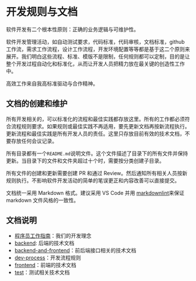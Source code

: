# 开发规则与文档

软件开发有二个根本性原则：正确的业务逻辑与可维护性。

软件开发管理活动，如自动测试要求，代码标准，代码审核，文档标准，github 工作流，需求工作流程，设计工作流程，开发环境配置等等都是基于这二个原则来展开。我们明白这些流程、标准、模版不是限制，任何规则都可以定制，目的是让整个开发过程自动化和标准化，从而让开发人员把精力放在最关键的创造性工作中。

高效工作来自我高标准驱动与合作精神。

## 文档的创建和维护

所有开发相关的，可以标准化的流程和最佳实践都存放这里。所有的工作都必须符合流程规则要求。如果规则或最佳实践不再适用，要先更新文档再按新流程执行。更新流程和最佳实践是所有开发人员的责任。这里只存放目前有效的技术文档，不要存放任何会议记录。

所有目录都有一个`README.md`说明文件。这个文件描述了目录下的所有文件并保持更新。当目录下的文件和文件夹超过十个时，需要按分类创建子目录。

所有文件的创建和更新需要创建 PR 和通过 Review。然后通知所有相关人员按新规则执行。不影响软件开发活动的简单的笔误更正和内容改善可以直接提交。

文档统一采用 Markdown 格式。建议采用 VS Code 并用 [markdownlint](https://marketplace.visualstudio.com/items?itemName=DavidAnson.vscode-markdownlint)来保证 markdown 文件风格的一致性。

## 文档说明

- [程序员工作指南](./developer-working-guide.md)：我们的开发理念
- [backend](./backend/README.md): 后端的技术文档
- [backend-and-frontend](./backend-and-frontend/README.md)：前后端接口相关的技术文档
- [dev-process](./dev-process/README.md)：开发流程规则
- [frontend](./frontend/README.md)：前端的技术文档
- [test](./test/README.md)：测试相关技术文档
